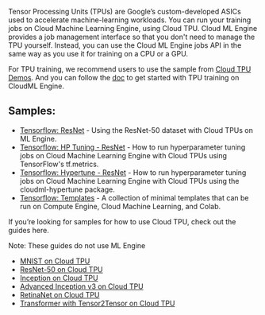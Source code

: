 Tensor Processing Units (TPUs) are Google’s custom-developed ASICs used to accelerate machine-learning workloads. You can run your training jobs on Cloud Machine Learning Engine, using Cloud TPU. Cloud ML Engine provides a job management interface so that you don't need to manage the TPU yourself. Instead, you can use the Cloud ML Engine jobs API in the same way as you use it for training on a CPU or a GPU.

For TPU training, we recommend users to use the sample from [Cloud TPU Demos](https://github.com/tensorflow/tpu). And you can follow the [doc](https://cloud.google.com/ml-engine/docs/tensorflow/using-tpus) to get started with TPU training on CloudML Engine.

## Samples:
* [Tensorflow: ResNet](training/resnet) - Using the ResNet-50 dataset with Cloud TPUs on ML Engine.
* [Tensorflow: HP Tuning - ResNet](hptuning/resent-hptuning) - How to run hyperparameter tuning jobs on Cloud Machine Learning Engine with Cloud TPUs using TensorFlow's tf.metrics.
* [Tensorflow: Hypertune - ResNet](hptuning/resent-hypertune) - How to run hyperparameter tuning jobs on Cloud Machine Learning Engine with Cloud TPUs using the cloudml-hypertune package.
* [Tensorflow: Templates](templates) - A collection of minimal templates that can be run on Compute Engine, Cloud Machine Learning, and Colab.

If you’re looking for samples for how to use Cloud TPU, check out the guides here. 

Note: These guides do not use ML Engine
* [MNIST on Cloud TPU](https://cloud.google.com/tpu/docs/tutorials/mnist)
* [ResNet-50 on Cloud TPU](https://cloud.google.com/tpu/docs/tutorials/resnet)
* [Inception on Cloud TPU](https://cloud.google.com/tpu/docs/tutorials/inception)
* [Advanced Inception v3 on Cloud TPU](https://cloud.google.com/tpu/docs/tutorials/inception-v3-advanced)
* [RetinaNet on Cloud TPU](https://cloud.google.com/tpu/docs/tutorials/retinanet)
* [Transformer with Tensor2Tensor on Cloud TPU](https://cloud.google.com/tpu/docs/tutorials/transformer)
